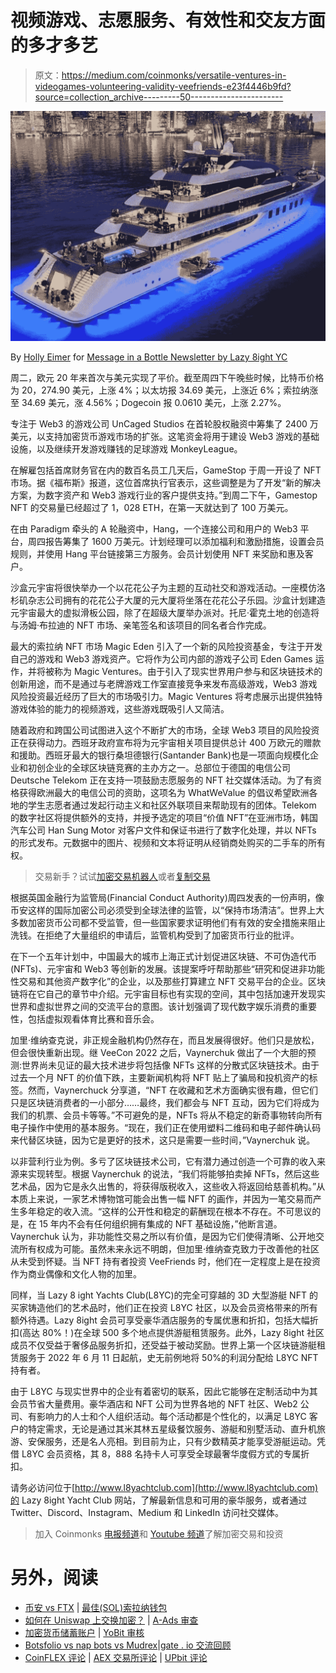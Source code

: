 # 视频游戏、志愿服务、有效性和交友方面的多才多艺

> 原文：<https://medium.com/coinmonks/versatile-ventures-in-videogames-volunteering-validity-veefriends-e23f4446b9fd?source=collection_archive---------50----------------------->

![](img/8ca204c3ba4921839aa2286059b2d8bc.png)

By [Holly Eimer](https://medium.com/u/e25f399c6d84?source=post_page-----e23f4446b9fd--------------------------------) for [Message in a Bottle Newsletter by Lazy 8ight YC](https://medium.com/u/6dcb932fb22b?source=post_page-----e23f4446b9fd--------------------------------)

周二，欧元 20 年来首次与美元实现了平价。截至周四下午晚些时候，比特币价格为 20，274.90 美元，上涨 4%；以太坊报 34.69 美元，上涨近 6%；索拉纳涨至 34.69 美元，涨 4.56%；Dogecoin 报 0.0610 美元，上涨 2.27%。

专注于 Web3 的游戏公司 UnCaged Studios 在首轮股权融资中筹集了 2400 万美元，以支持加密货币游戏市场的扩张。这笔资金将用于建设 Web3 游戏的基础设施，以及继续开发游戏赚钱的足球游戏 MonkeyLeague。

在解雇包括首席财务官在内的数百名员工几天后，GameStop 于周一开设了 NFT 市场。据《福布斯》报道，这位首席执行官表示，这些调整是为了开发“新的解决方案，为数字资产和 Web3 游戏行业的客户提供支持。”到周二下午，Gamestop NFT 的交易量已经超过了 1，028 ETH，在第一天就达到了 100 万美元。

在由 Paradigm 牵头的 A 轮融资中，Hang，一个连接公司和用户的 Web3 平台，周四报告筹集了 1600 万美元。计划经理可以添加福利和激励措施，设置会员规则，并使用 Hang 平台链接第三方服务。会员计划使用 NFT 来奖励和惠及客户。

沙盒元宇宙将很快举办一个以花花公子为主题的互动社交和游戏活动。一座模仿洛杉矶杂志公司拥有的花花公子大厦的元大厦将坐落在花花公子乐园。沙盒计划建造元宇宙最大的虚拟滑板公园，除了在超级大厦举办派对。托尼·霍克土地的创造将与汤姆·布拉迪的 NFT 市场、亲笔签名和该项目的同名者合作完成。

最大的索拉纳 NFT 市场 Magic Eden 引入了一个新的风险投资基金，专注于开发自己的游戏和 Web3 游戏资产。它将作为公司内部的游戏子公司 Eden Games 运作，并将被称为 Magic Ventures。由于引入了现实世界用户参与和区块链技术的创新用途，而不是通过与老牌游戏工作室直接竞争来发布高级游戏，Web3 游戏风险投资最近经历了巨大的市场吸引力。Magic Ventures 将考虑展示出提供独特游戏体验的能力的视频游戏，这些游戏既吸引人又简洁。

随着政府和跨国公司试图进入这个不断扩大的市场，全球 Web3 项目的风险投资正在获得动力。西班牙政府宣布将为元宇宙相关项目提供总计 400 万欧元的赠款和援助。西班牙最大的银行桑坦德银行(Santander Bank)也是一项面向规模化企业和初创企业的全球区块链竞赛的主办方之一。总部位于德国的电信公司 Deutsche Telekom 正在支持一项鼓励志愿服务的 NFT 社交媒体活动。为了有资格获得欧洲最大的电信公司的资助，这项名为 WhatWeValue 的倡议希望欧洲各地的学生志愿者通过发起行动主义和社区外联项目来帮助现有的团体。Telekom 的数字社区将提供额外的支持，并授予选定的项目“价值 NFT”在亚洲市场，韩国汽车公司 Han Sung Motor 对客户文件和保证书进行了数字化处理，并以 NFTs 的形式发布。元数据中的图片、视频和文本将证明从经销商处购买的二手车的所有权。

> 交易新手？试试[加密交易机器人](/coinmonks/crypto-trading-bot-c2ffce8acb2a)或者[复制交易](/coinmonks/top-10-crypto-copy-trading-platforms-for-beginners-d0c37c7d698c)

根据英国金融行为监管局(Financial Conduct Authority)周四发表的一份声明，像币安这样的国际加密公司必须受到全球法律的监管，以“保持市场清洁”。世界上大多数加密货币公司都不受监管，但一些国家要求证明他们有有效的安全措施来阻止洗钱。在拒绝了大量组织的申请后，监管机构受到了加密货币行业的批评。

在下一个五年计划中，中国最大的城市上海正式计划促进区块链、不可伪造代币(NFTs)、元宇宙和 Web3 等创新的发展。该提案呼吁帮助那些“研究和促进非功能性交易和其他资产数字化”的企业，以及那些打算建立 NFT 交易平台的企业。区块链将在它自己的章节中介绍。元宇宙目标也有实现的空间，其中包括加速开发现实世界和虚拟世界之间的交流平台的意图。该计划强调了现代数字娱乐消费的重要性，包括虚拟观看体育比赛和音乐会。

加里·维纳查克说，非正规金融机构仍然存在，而且发展得很好。他们只是放松，但会很快重新出现。继 VeeCon 2022 之后，Vaynerchuk 做出了一个大胆的预测:世界尚未见证的最大技术进步将包括像 NFTs 这样的分散式区块链技术。由于过去一个月 NFT 的价值下跌，主要新闻机构将 NFT 贴上了骗局和投机资产的标签。然而，Vaynerchuck 分享道，“NFT 在收藏和艺术方面确实很有趣，但它们只是区块链消费者的一小部分……最终，我们都会与 NFT 互动，因为它们将成为我们的机票、会员卡等等。”不可避免的是，NFTs 将从不稳定的新奇事物转向所有电子操作中使用的基本服务。“现在，我们正在使用塑料二维码和电子邮件确认码来代替区块链，因为它是更好的技术，这只是需要一些时间，”Vaynerchuk 说。

以非营利行业为例。多亏了区块链技术公司，它有潜力通过创造一个可靠的收入来源来实现转型。根据 Vaynerchuk 的说法，“我们将能够拍卖掉 NFTs，然后这些艺术品，因为它是永久出售的，将获得版税收入，这些收入将返回给慈善机构。”从本质上来说，一家艺术博物馆可能会出售一幅 NFT 的画作，并因为一笔交易而产生多年稳定的收入流。“这样的公开性和稳定的薪酬现在根本不存在。不可思议的是，在 15 年内不会有任何组织拥有集成的 NFT 基础设施，”他断言道。Vaynerchuk 认为，非功能性交易之所以有价值，是因为它们使得清晰、公开地交流所有权成为可能。虽然未来永远不明朗，但加里·维纳查克致力于改善他的社区从未受到怀疑。当 NFT 持有者投资 VeeFriends 时，他们在一定程度上是在投资作为商业偶像和文化人物的加里。

同样，当 Lazy 8 ight Yachts Club(L8YC)的完全可穿越的 3D 大型游艇 NFT 的买家铸造他们的艺术品时，他们正在投资 L8YC 社区，以及会员资格带来的所有额外待遇。Lazy 8ight 会员可享受豪华酒店服务的专属优惠和折扣，包括大幅折扣(高达 80%！)在全球 500 多个地点提供游艇租赁服务。此外，Lazy 8ight 社区成员不仅受益于奢侈品服务折扣，还受益于被动奖励。世界上第一个区块链游艇租赁服务于 2022 年 6 月 11 日起航，史无前例地将 50%的利润分配给 L8YC NFT 持有者。

由于 L8YC 与现实世界中的企业有着密切的联系，因此它能够在定制活动中为其会员节省大量费用。豪华酒店和 NFT 公司为世界各地的 NFT 社区、Web2 公司、有影响力的人士和个人组织活动。每个活动都是个性化的，以满足 L8YC 客户的特定需求，无论是通过其米其林五星级餐饮服务、游艇和别墅活动、直升机旅游、安保服务，还是名人亮相。到目前为止，只有少数精英才能享受游艇运动。凭借 L8YC 会员资格，其 8，888 名持卡人可享受全球最奢华度假方式的专属折扣。

请务必访问位于[http://www.l8yachtclub.com](http://www.l8yachtclub.com)的 Lazy 8ight Yacht Club 网站，了解最新信息和可用的豪华服务，或者通过 Twitter、Discord、Instagram、Medium 和 LinkedIn 访问社交媒体。

> 加入 Coinmonks [电报频道](https://t.me/coincodecap)和 [Youtube 频道](https://www.youtube.com/c/coinmonks/videos)了解加密交易和投资

# 另外，阅读

*   [币安 vs FTX](https://coincodecap.com/binance-vs-ftx) | [最佳(SOL)索拉纳钱包](https://coincodecap.com/solana-wallets)
*   [如何在 Uniswap 上交换加密？](https://coincodecap.com/swap-crypto-on-uniswap) | [A-Ads 审查](https://coincodecap.com/a-ads-review)
*   [加密货币储蓄账户](/coinmonks/cryptocurrency-savings-accounts-be3bc0feffbf) | [YoBit 审核](/coinmonks/yobit-review-175464162c62)
*   [Botsfolio vs nap bots vs Mudrex](/coinmonks/botsfolio-vs-napbots-vs-mudrex-c81344970c02)|[gate . io 交流回顾](/coinmonks/gate-io-exchange-review-61bf87b7078f)
*   [CoinFLEX 评论](https://coincodecap.com/coinflex-review) | [AEX 交易所评论](https://coincodecap.com/aex-exchange-review) | [UPbit 评论](https://coincodecap.com/upbit-review)
